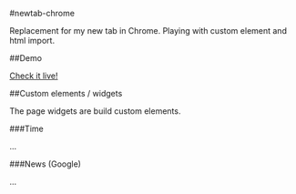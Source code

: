 #newtab-chrome

Replacement for my new tab in Chrome. Playing with custom element and html import.

##Demo

[Check it live!](http://emiljohansson.github.io/newtab-chrome)

##Custom elements / widgets

The page widgets are build custom elements.

###Time

...

###News (Google)

...
